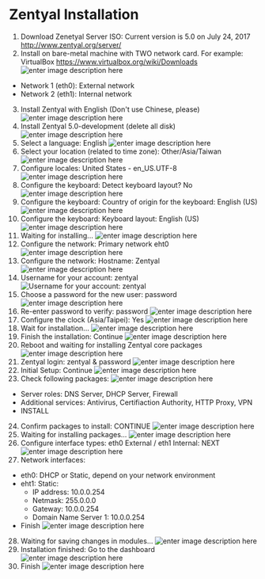 Zentyal Installation
===============
1. Download Zenetyal Server ISO: Current version is 5.0 on July 24, 2017 http://www.zentyal.org/server/
2. Install on bare-metal machine with TWO network card. For example: VirtualBox https://www.virtualbox.org/wiki/Downloads ![enter image description here](https://lh3.googleusercontent.com/-lV8dMIh2h3s/WXYLQz0r6zI/AAAAAAADOv4/Bcx2_ri-15INl2ej9jwE0ZbJ5wYuoF-5ACHMYCw/s0/2017-07-24_22-57-42.png)
 - Network 1 (eth0): External network
 - Network 2 (eth1): Internal network 
3. Install Zentyal with English (Don't use Chinese, please) ![enter image description here](https://lh3.googleusercontent.com/-MvcoHFWdKtY/WXYMBA0i1KI/AAAAAAADOwA/tz1fdFDMIZACEWs5Xi6xmrmM-Ib17UnbwCHMYCw/s0/2017-07-24_23-00-56.png)
4. Install Zentyal 5.0-development (delete all disk) ![enter image description here](https://lh3.googleusercontent.com/-6CtyW-zvEGQ/WXYMdJsGpDI/AAAAAAADOwE/c3DdEXHAspgZZGC4vVPcunce0hm0EcMdQCHMYCw/s0/2017-07-24_23-02-47.png)
5. Select a language: English ![enter image description here](https://lh3.googleusercontent.com/-c_uAGF026aE/WXYMzOAGd0I/AAAAAAADOwI/VX2bSrlRKEARavClTRHIbrmnBYQHMkn4ACHMYCw/s0/2017-07-24_23-04-15.png)
6. Select your location (related to time zone): Other/Asia/Taiwan ![enter image description here](https://lh3.googleusercontent.com/-kwcM_q8gTJo/WXYNTFeFoxI/AAAAAAADOwM/2-wxH-8zRTYeKkfWVzMUiYFBSQv4YndJACHMYCw/s0/2017-07-24_23-06-24.png)
7. Configure locales: United States - en_US.UTF-8 ![enter image description here](https://lh3.googleusercontent.com/-tVSvzUJQEsU/WXYNh_e3_II/AAAAAAADOwQ/vMw0Ic5HltEt8Vz_gdGPRG7qzXw6fQuyACHMYCw/s0/2017-07-24_23-07-23.png)
8. Configure the keyboard: Detect keyboard layout? No ![enter image description here](https://lh3.googleusercontent.com/-TFAQ8hbZU0k/WXYNyl9fqeI/AAAAAAADOwU/oC3yXB7u3SUQr7HIoXrzwIkvBdbZUoFdACHMYCw/s0/2017-07-24_23-08-30.png)
9. Configure the keyboard: Country of origin for the keyboard: English (US) ![enter image description here](https://lh3.googleusercontent.com/-ke_aGHxVMuE/WXYN7mmp6iI/AAAAAAADOwY/mpDxZnWwOzUEk7r4aYAYu1w4ohVv5OhFwCHMYCw/s0/2017-07-24_23-09-06.png)
10. Configure the keyboard: Keyboard layout: English (US) ![enter image description here](https://lh3.googleusercontent.com/-4uf1xa6Py9g/WXYQOcLJzNI/AAAAAAADOwk/pyPcKwBd2pASmmLy1BfzH2lirJA3sE8NACHMYCw/s0/2017-07-24_23-18-53.png)
11. Waiting for installing... ![enter image description here](https://lh3.googleusercontent.com/-8c2ziWWBZsg/WXYQ35KTG9I/AAAAAAADOwo/XOKUCa7fAmAAPjMwY8G8wGcsyKp3eaMuACHMYCw/s0/2017-07-24_23-21-39.png)
12. Configure the network: Primary network eht0 ![enter image description here](https://lh3.googleusercontent.com/-Eg3oawwXJso/WXYRHMXnzPI/AAAAAAADOws/HHWfPC2msj4vON0gzsp_QWKustDekcPggCHMYCw/s0/2017-07-24_23-22-29.png) 
13. Configure the network: Hostname: Zentyal ![enter image description here](https://lh3.googleusercontent.com/-CXFJcjDhfVA/WXYRRW553MI/AAAAAAADOww/KqEoIc8kBi4WpI9YwJgQ1YW_Aln952ikwCHMYCw/s0/2017-07-24_23-23-21.png) 
14. Username for your account: zentyal ![Username for your account: zentyal](https://lh3.googleusercontent.com/-82jXCFQSG8c/WXYRu5SsDnI/AAAAAAADOw4/OJSYlK4NscwBwyME9GwiZtRyzimGNbNAQCHMYCw/s0/2017-07-24_23-25-19.png)
15. Choose a password for the new user: password ![enter image description here](https://lh3.googleusercontent.com/-HDjr2iFxVsY/WXYR3HKA5DI/AAAAAAADOw8/IeWGChLu168rMMp4mFfhvEuK1ih6kATPwCHMYCw/s0/2017-07-24_23-25-52.png)
16. Re-enter password to verify: password ![enter image description here](https://lh3.googleusercontent.com/-vT9cC01J66o/WXYSAiQ4bkI/AAAAAAADOxA/E9nbFHMvaF4p3VRW67dMRTaTg2PWX_DYQCHMYCw/s0/2017-07-24_23-26-30.png)
17. Configure the clock (Asia/Taipei): Yes ![enter image description here](https://lh3.googleusercontent.com/-Xv-fZ1zeeYA/WXYST7vzgsI/AAAAAAADOxI/z2aaM4uqf1Ee921FqMwof5BBl9QaT3a8QCHMYCw/s0/2017-07-24_23-27-47.png)
18. Wait for installation... ![enter image description here](https://lh3.googleusercontent.com/-y71RmBxJUXE/WXYSgYoXLcI/AAAAAAADOxM/eLw9oilGhA4621meOqtaEJuxT1wYmQv1gCHMYCw/s0/2017-07-24_23-28-37.png)
19. Finish the installation: Continue  ![enter image description here](https://lh3.googleusercontent.com/-Qnd2lN11vvo/WXagP7zo4QI/AAAAAAADOxs/6tNG_FcLM80H5PTUkeqi9bieJ3vdRjXyACHMYCw/s0/2017-07-25_09-33-22.png)
20. Reboot and waiting for installing Zentyal core packages ![enter image description here](https://lh3.googleusercontent.com/-ixPqe5aoopg/WXagm6IUObI/AAAAAAADOxw/JHiYED0pMBEA8bWFfeeyuejayAPKhRvzgCHMYCw/s0/2017-07-25_09-34-55.png)
21. Zentyal login: zentyal & password ![enter image description here](https://lh3.googleusercontent.com/-hZ-h25aY2AY/WXahJeGdVyI/AAAAAAADOx0/OZq6i4b0lAsIEFpFXGZxxNffp1XYRg30gCHMYCw/s0/2017-07-25_09-37-12.png)
22. Initial Setup: Continue ![enter image description here](https://lh3.googleusercontent.com/-r3NDXLENlrM/WXbAXAAEPiI/AAAAAAADOyk/wFrcQP7QkEAgIt0K8BnV2rwqmby7xcp7QCHMYCw/s0/2017-07-25_11-50-23.png)
23. Check following packages: ![enter image description here](https://lh3.googleusercontent.com/-kLGWnef4meY/WXbA_aTD3LI/AAAAAAADOyo/7478ryFug6AR80OFDzG0OeZl7MqXRdEMwCHMYCw/s0/2017-07-25_11-53-04.png)
  - Server roles: DNS Server, DHCP Server, Firewall
  - Additional services: Antivirus, Certifiaction Authority, HTTP Proxy, VPN
  - INSTALL
24. Confirm packages to install: CONTINUE ![enter image description here](https://lh3.googleusercontent.com/-uIpaPTqa-Zs/WXbBIHowu9I/AAAAAAADOyw/17fusOvKLc8XOg3SdoD1rrbsBkP8ybCVQCHMYCw/s0/2017-07-25_11-53-40.png)
25. Waiting for installing packages... ![enter image description here](https://lh3.googleusercontent.com/-aazhbwnLCmM/WXbBW6ujo4I/AAAAAAADOy0/VlPV3J43ENkN_z-oANt4kZKfGv2UiqnugCHMYCw/s0/2017-07-25_11-54-38.png)
26. Configure interface types: eth0 External / eth1 Internal: NEXT ![enter image description here](https://lh3.googleusercontent.com/-p7VLsahseqQ/WXbGsfWfzaI/AAAAAAADOzE/wu12cgesvWY9MUVI98ngN0NFCrKH6N1RgCHMYCw/s0/2017-07-25_12-17-24.png)
27. Network interfaces: 
  - eth0: DHCP or Static, depend on your network environment
  - eht1: Static: 
      - IP address: 10.0.0.254
      - Netmask: 255.0.0.0
      - Gateway: 10.0.0.254 
      - Domain Name Server 1: 10.0.0.254
  - Finish ![enter image description here](https://lh3.googleusercontent.com/-VAqdauaXYhI/WXbHdrBes-I/AAAAAAADOzI/e61SKdwdA08bnksGdKi_AIqMvi9PKrAuwCHMYCw/s0/2017-07-25_12-20-40.png)
28. Waiting for saving changes in modules... ![enter image description here](https://lh3.googleusercontent.com/-ZP7uRy67HxE/WXbH_O1wK3I/AAAAAAADOzM/P6PZqW7BjOMLDYehXTjzUqKnqjYMnkPAgCHMYCw/s0/2017-07-25_12-22-56.png)
29. Installation finished: Go to the dashboard ![enter image description here](https://lh3.googleusercontent.com/-2ycU0GPFeH0/WXbIGkCF-dI/AAAAAAADOzQ/Er31VpCWuiYa-WNYdKGB8LGyMloFiwdIQCHMYCw/s0/2017-07-25_12-23-25.png)
30. Finish ![enter image description here](https://lh3.googleusercontent.com/-JNWjG6dK2xs/WXbIRtLLGBI/AAAAAAADOzU/D00isQXIe_QCeFxKJ45sr7wcSsd6iR61ACHMYCw/s0/2017-07-25_12-24-09.png)